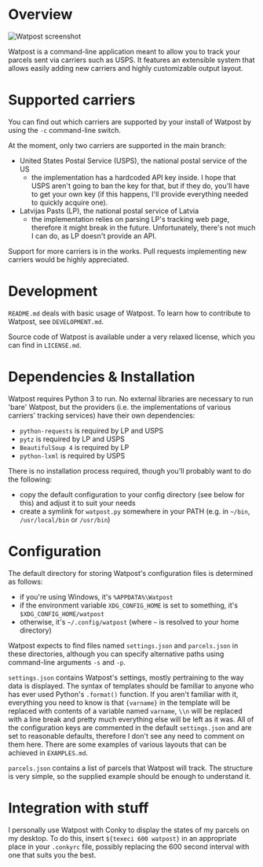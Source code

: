 Overview
========

![Watpost screenshot](http://f.nn.lv/mk/qt/z3/screenshot.png "Watpost")

Watpost is a command-line application meant to allow you to track your parcels sent via carriers such as USPS. It features an extensible system that allows easily adding new carriers and highly customizable output layout.

Supported carriers
==================

You can find out which carriers are supported by your install of Watpost by using the `-c` command-line switch.

At the moment, only two carriers are supported in the main branch:

* United States Postal Service (USPS), the national postal service of the US
    * the implementation has a hardcoded API key inside. I hope that USPS aren't going to ban the key for that, but if they do, you'll have to get your own key (if this happens, I'll provide everything needed to quickly acquire one).
* Latvijas Pasts (LP), the national postal service of Latvia
    * the implementation relies on parsing LP's tracking web page, therefore it might break in the future. Unfortunately, there's not much I can do, as LP doesn't provide an API.

Support for more carriers is in the works. Pull requests implementing new carriers would be highly appreciated.

Development
===========

`README.md` deals with basic usage of Watpost. To learn how to contribute to Watpost, see `DEVELOPMENT.md`.

Source code of Watpost is available under a very relaxed license, which you can find in `LICENSE.md`.

Dependencies & Installation
===========================

Watpost requires Python 3 to run. No external libraries are necessary to run 'bare' Watpost, but the providers (i.e. the implementations of various carriers' tracking services) have their own dependencies:

* `python-requests` is required by LP and USPS
* `pytz` is required by LP and USPS
* `BeautifulSoup 4` is required by LP
* `python-lxml` is required by USPS

There is no installation process required, though you'll probably want to do the following:

* copy the default configuration to your config directory (see below for this) and adjust it to suit your needs
* create a symlink for `watpost.py` somewhere in your PATH (e.g. in `~/bin`, `/usr/local/bin` or `/usr/bin`)

Configuration
=============

The default directory for storing Watpost's configuration files is determined as follows:

* if you're using Windows, it's `%APPDATA%\Watpost`
* if the environment variable `XDG_CONFIG_HOME` is set to something, it's `$XDG_CONFIG_HOME/watpost`
* otherwise, it's `~/.config/watpost` (where `~` is resolved to your home directory)

Watpost expects to find files named `settings.json` and `parcels.json` in these directories, although you can specify alternative paths using command-line arguments `-s` and `-p`.

`settings.json` contains Watpost's settings, mostly pertraining to the way data is displayed. The syntax of templates should be familiar to anyone who has ever used Python's `.format()` function. If you aren't familiar with it, everything you need to know is that `{varname}` in the template will be replaced with contents of a variable named `varname`, `\\n` will be replaced with a line break and pretty much everything else will be left as it was. All of the configuration keys are commented in the default `settings.json` and are set to reasonable defaults, therefore I don't see any need to comment on them here. There are some examples of various layouts that can be achieved in `EXAMPLES.md`.

`parcels.json` contains a list of parcels that Watpost will track. The structure is very simple, so the supplied example should be enough to understand it.

Integration with stuff
======================

I personally use Watpost with Conky to display the states of my parcels on my desktop. To do this, insert `${texeci 600 watpost}` in an appropriate place in your `.conkyrc` file, possibly replacing the 600 second interval with one that suits you the best.
